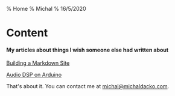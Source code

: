 % Home
% Michal
% 16/5/2020

# Content

#### My articles about things I wish someone else had written about

[Building a Markdown Site](/building_and_deploying_a_markdown_site)

[Audio DSP on Arduino](/audio_dsp_on_arduino)


That's about it. You can contact me at michal@michaldacko.com.
